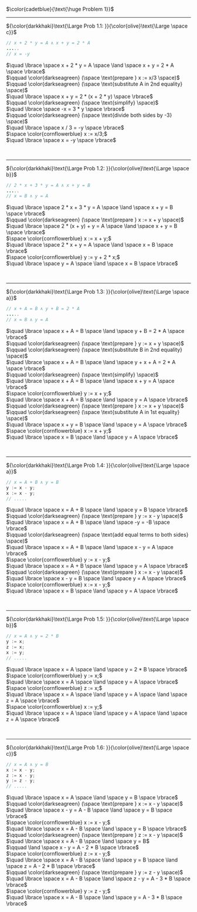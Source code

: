 $\color{cadetblue}{\text{\huge Problem 1}}$

---------------

${\color{darkkhaki}\text{\Large Prob 1.1: }}{\color{olive}\text{\Large \space c}}$

```java
// x + 2 * y = A ∧ x + y = 2 * A
.....
// x = -y
```

$\quad \lbrace \space x + 2 * y = A \space \land \space x + y = 2 * A \space \rbrace$  
$\qquad \color{darkseagreen} (\space \text{prepare } x := x/3 \space)$  
$\qquad \color{darkseagreen} (\space \text{substitute A in 2nd equality} \space)$  
$\quad \lbrace \space x + y = 2 * (x + 2 * y) \space \rbrace$  
$\qquad \color{darkseagreen} (\space \text{simplify} \space)$  
$\quad \lbrace \space -x = 3 * y \space \rbrace$  
$\qquad \color{darkseagreen} (\space \text{divide both sides by -3} \space)$  
$\quad \lbrace \space x / 3 = -y \space \rbrace$  
$\space \color{cornflowerblue} x := x/3;$  
$\quad \lbrace \space x = -y \space \rbrace$  

<br/>

---------------

${\color{darkkhaki}\text{\Large Prob 1.2: }}{\color{olive}\text{\Large \space b}}$

```java
// 2 * x + 3 * y = A ∧ x + y = B
.....
// x = B ∧ y = A
```

$\quad \lbrace \space 2 * x + 3 * y = A \space \land \space  x + y = B \space \rbrace$  
$\qquad \color{darkseagreen} (\space \text{prepare } x := x + y \space)$  
$\quad \lbrace \space 2 * (x + y) + y = A \space \land \space  x + y = B \space \rbrace$  
$\space \color{cornflowerblue} x := x + y;$  
$\quad \lbrace \space 2 * x + y = A \space \land \space  x = B \space \rbrace$  
$\space \color{cornflowerblue} y := y + 2 * x;$  
$\quad \lbrace \space y = A \space \land \space  x = B \space \rbrace$  

<br/>

---------------

${\color{darkkhaki}\text{\Large Prob 1.3: }}{\color{olive}\text{\Large \space a}}$

```java
// x + A = B ∧ y + B = 2 * A
.....
// x = B ∧ y = A
```

$\quad \lbrace \space x + A = B \space \land \space y + B = 2 * A \space \rbrace$  
$\qquad \color{darkseagreen} (\space \text{prepare } y := x + y \space)$  
$\qquad \color{darkseagreen} (\space \text{substitute B in 2nd equality} \space)$  
$\quad \lbrace \space x + A = B \space \land \space y + x + A = 2 * A \space \rbrace$  
$\qquad \color{darkseagreen} (\space \text{simplify} \space)$  
$\quad \lbrace \space x + A = B \space \land \space x + y = A \space \rbrace$  
$\space \color{cornflowerblue} y := x + y;$  
$\quad \lbrace \space x + A = B \space \land \space y = A \space \rbrace$  
$\qquad \color{darkseagreen} (\space \text{prepare } x := x + y \space)$  
$\qquad \color{darkseagreen} (\space \text{substitute A in 1st equality} \space)$  
$\quad \lbrace \space x + y = B \space \land \space y = A \space \rbrace$  
$\space \color{cornflowerblue} x := x + y;$  
$\quad \lbrace \space x = B \space \land \space y = A \space \rbrace$  

<br/>

---------------

${\color{darkkhaki}\text{\Large Prob 1.4: }}{\color{olive}\text{\Large \space a}}$

```java
// x = A + B ∧ y = B
y := x - y; 
x := x - y;
// .....
```

$\quad \lbrace \space x = A + B \space \land \space y = B \space \rbrace$  
$\qquad \color{darkseagreen} (\space \text{prepare } y := x - y \space)$  
$\quad \lbrace \space x = A + B \space \land \space -y = -B \space \rbrace$  
$\qquad \color{darkseagreen} (\space \text{add equal terms to both sides} \space)$  
$\quad \lbrace \space x = A + B \space \land \space x - y = A \space \rbrace$  
$\space \color{cornflowerblue} y := x - y;$  
$\quad \lbrace \space x = A + B \space \land \space y = A \space \rbrace$  
$\qquad \color{darkseagreen} (\space \text{prepare } x := x - y \space)$  
$\quad \lbrace \space x - y = B \space \land \space y = A \space \rbrace$  
$\space \color{cornflowerblue} x := x - y;$  
$\quad \lbrace \space x = B \space \land \space y = A \space \rbrace$  

<br/>

---------------

${\color{darkkhaki}\text{\Large Prob 1.5: }}{\color{olive}\text{\Large \space b}}$

```java
// x = A ∧ y = 2 * B
y := x; 
z := x; 
x := y;
// .....
```

$\quad \lbrace \space x = A \space \land \space y = 2 * B \space \rbrace$  
$\space \color{cornflowerblue} y := x;$  
$\quad \lbrace \space x = A \space \land \space y = A \space \rbrace$  
$\space \color{cornflowerblue} z := x;$  
$\quad \lbrace \space x = A \space \land \space y = A \space \land \space z = A \space \rbrace$  
$\space \color{cornflowerblue} x := y;$  
$\quad \lbrace \space x = A \space \land \space y = A \space \land \space z = A \space \rbrace$  

<br/>

---------------

${\color{darkkhaki}\text{\Large Prob 1.6: }}{\color{olive}\text{\Large \space c}}$

```java
// x = A ∧ y = B
x := x - y; 
z := x - y; 
y := z - y;
// .....
```

$\quad \lbrace \space x = A \space \land \space y = B \space \rbrace$  
$\qquad \color{darkseagreen} (\space \text{prepare } x := x - y \space)$  
$\quad \lbrace \space x - y = A - B \space \land \space y = B \space \rbrace$  
$\space \color{cornflowerblue} x := x - y;$  
$\quad \lbrace \space x = A - B \space \land \space y = B \space \rbrace$  
$\qquad \color{darkseagreen} (\space \text{prepare } z := x - y \space)$  
$\quad \lbrace \space x = A - B \space \land \space y = B$  
$\qquad \land \space x - y = A - 2 * B \space \rbrace$  
$\space \color{cornflowerblue} z := x - y;$  
$\quad \lbrace \space x = A - B \space \land \space y = B \space \land \space z = A - 2 * B \space \rbrace$  
$\qquad \color{darkseagreen} (\space \text{prepare } y := z - y \space)$  
$\quad \lbrace \space x = A - B \space \land \space z - y = A - 3 * B \space \rbrace$  
$\space \color{cornflowerblue} y := z - y;$  
$\quad \lbrace \space x = A - B \space \land \space y = A - 3 * B \space \rbrace$  

<br/>
